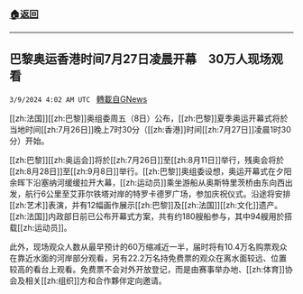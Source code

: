 ###  [:house:返回](README.md)
---


## 巴黎奥运香港时间7月27日凌晨开幕　30万人现场观看
`3/9/2024 4:02 AM UTC ` [轉載自GNews](https://gnews.org/articles/2379017)

[[zh:法国]][[zh:巴黎]]奥组委周五（8日）公布，[[zh:巴黎]]夏季奥运开幕式将於当地时间[[zh:7月26日]]晚上7时30分（[[zh:香港]]时间[[zh:7月27日]]凌晨1时30分）开始。

[[zh:巴黎]][[zh:奥运会]]将於[[zh:7月26日]]至[[zh:8月11日]]举行，残奥会将於[[zh:8月28日]]至[[zh:9月8日]]举行。[[zh:巴黎]]奥组委设想，奥运开幕式在夕阳余晖下沿塞纳河缓缓拉开大幕，[[zh:运动员]]乘坐游船从奥斯特里茨桥由东向西出发，航行6公里至艾菲尔铁塔对岸的特罗卡德罗广场，参加庆祝仪式。沿途将安排[[zh:艺术]]表演，并有12幅画作展示[[zh:巴黎]]及[[zh:法国]][[zh:文化]]遗产。[[zh:法国]]内政部日前已公布开幕式方案，共有约180艘船参与，其中94艘用於搭载[[zh:运动员]]。

此外，现场观众人数从最早预计的60万缩减近一半，届时将有10.4万名购票观众在靠近水面的河岸部分观看，另有22.2万名持免费票的观众在离水面较远、位置较高的看台上观看。免费票不会对外开放登记，而是由赛事举办地、[[zh:体育]]协会及相关[[zh:组织]]方和合作夥伴定向邀请。
